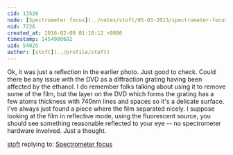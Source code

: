 ```yaml
---
cid: 13526
node: [Spectrometer focus](../notes/stoft/05-03-2013/spectrometer-focus)
nid: 7226
created_at: 2016-02-09 01:18:12 +0000
timestamp: 1454980692
uid: 54025
author: [stoft](../profile/stoft)
---
```


Ok, it was just a reflection in the earlier photo. Just good to check.
Could there be any issue with the DVD as a diffraction grating having been affected by the ethanol. I do remember folks talking about using it to remove some of the film, but the layer on the DVD which forms the grating has a few atoms thickness with 740nm lines and spaces so it's a delicate surface. I've always just found a piece where the film separated nicely. I suppose looking at the film in reflective mode, using the fluorescent source, you should see something reasonable reflected to your eye -- no spectrometer hardware involved. Just a thought.


[stoft](../profile/stoft) replying to: [Spectrometer focus](../notes/stoft/05-03-2013/spectrometer-focus)

